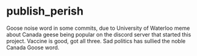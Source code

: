 # publish_perish
Goose noise word in some commits, due to University of Waterloo meme about Canada geese being popular on the discord server that started this project. Vaccine is good, got all three. Sad politics has sullied the noble Canada Goose word.
